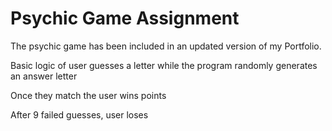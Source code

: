 # Psychic Game Assignment

The psychic game has been included in an updated version of my Portfolio. 

Basic logic of user guesses a letter while the program randomly generates an answer letter

Once they match the user wins points

After 9 failed guesses, user loses 
